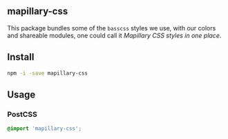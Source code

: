 mapillary-css
---

This package bundles some of the `basscss` styles we use, with our colors and shareable modules, one could call it _Mapillary CSS styles in one place_.

## Install

```bash
npm -i -save mapillary-css
```

## Usage
### PostCSS

```css
@import 'mapillary-css';
```
